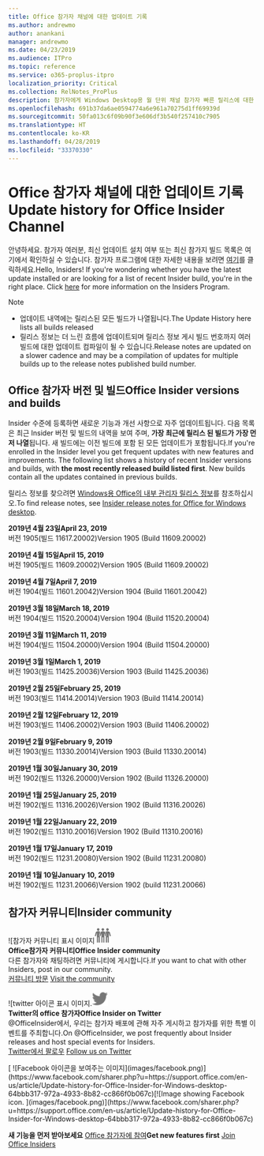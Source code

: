 ```yaml
---
title: Office 참가자 채널에 대한 업데이트 기록
ms.author: andrewmo
author: anankani
manager: andrewmo
ms.date: 04/23/2019
ms.audience: ITPro
ms.topic: reference
ms.service: o365-proplus-itpro
localization_priority: Critical
ms.collection: RelNotes_ProPlus
description: 참가자에게 Windows Desktop용 월 단위 채널 참가자 빠른 릴리스에 대한 업데이트 내역을 제공합니다.
ms.openlocfilehash: 691b37da6ae0594774a6e961a70275d1ff69939d
ms.sourcegitcommit: 50fa013c6f09b90f3e606df3b540f257410c7905
ms.translationtype: HT
ms.contentlocale: ko-KR
ms.lasthandoff: 04/28/2019
ms.locfileid: "33370330"
---
```

# <a name="update-history-for-office-insider-channel"></a><span data-ttu-id="0681f-103">Office 참가자 채널에 대한 업데이트 기록</span><span class="sxs-lookup"><span data-stu-id="0681f-103">Update history for Office Insider Channel</span></span>

<span data-ttu-id="0681f-p101">안녕하세요. 참가자 여러분, 최신 업데이트 설치 여부 또는 최신 참가지 빌드 목록은 여기에서 확인하실 수 있습니다. 참가자 프로그램에 대한 자세한 내용을 보려면 [여기](https://insider.office.com/)를 클릭하세요.</span><span class="sxs-lookup"><span data-stu-id="0681f-p101">Hello, Insiders! If you're wondering whether you have the latest update installed or are looking for a list of recent Insider build, you're in the right place. Click [here](https://insider.office.com/) for more information on the Insiders Program.</span></span>

> [!NOTE]
> - <span data-ttu-id="0681f-107">업데이트 내역에는 릴리스된 모든 빌드가 나열됩니다.</span><span class="sxs-lookup"><span data-stu-id="0681f-107">The Update History here lists all builds released</span></span>
> - <span data-ttu-id="0681f-108">릴리스 정보는 더 느린 흐름에 업데이트되며 릴리스 정보 게시 빌드 번호까지 여러 빌드에 대한 업데이트 컴파일이 될 수 있습니다.</span><span class="sxs-lookup"><span data-stu-id="0681f-108">Release notes are updated on a slower cadence and may be a compilation of updates for multiple builds up to the release notes published build number.</span></span>



## <a name="office-insider-versions-and-builds"></a><span data-ttu-id="0681f-109">Office 참가자 버전 및 빌드</span><span class="sxs-lookup"><span data-stu-id="0681f-109">Office Insider versions and builds</span></span>

<span data-ttu-id="0681f-p102">Insider 수준에 등록하면 새로운 기능과 개선 사항으로 자주 업데이트됩니다. 다음 목록은 최근 Insider 버전 및 빌드의 내역을 보여 주며, **가장 최근에 릴리스 된 빌드가 가장 먼저 나열**됩니다. 새 빌드에는 이전 빌드에 포함 된 모든 업데이트가 포함됩니다.</span><span class="sxs-lookup"><span data-stu-id="0681f-p102">If you're enrolled in the Insider level you get frequent updates with new features and improvements. The following list shows a history of recent Insider versions and builds, with **the most recently released build listed first**. New builds contain all the updates contained in previous builds.</span></span> 

<span data-ttu-id="0681f-113">릴리스 정보를 찾으려면 [Windows용 Office의 내부 관리자 릴리스 정보](https://docs.microsoft.com/ko-KR/OfficeUpdates/release-notes-office-insider)를 참조하십시오.</span><span class="sxs-lookup"><span data-stu-id="0681f-113">To find release notes, see [Insider release notes for Office for Windows desktop](https://docs.microsoft.com/ko-KR/OfficeUpdates/release-notes-office-insider).</span></span>

[//]: # (제거하지 마십시오)

<span data-ttu-id="0681f-115">**2019년 4월 23일**</span><span class="sxs-lookup"><span data-stu-id="0681f-115">**April 23, 2019**</span></span><br/> <span data-ttu-id="0681f-116">버전 1905(빌드 11617.20002)</span><span class="sxs-lookup"><span data-stu-id="0681f-116">Version 1905 (Build 11609.20002)</span></span><br/>

<span data-ttu-id="0681f-117">**2019년 4월 15일**</span><span class="sxs-lookup"><span data-stu-id="0681f-117">**April 15, 2019**</span></span><br/> <span data-ttu-id="0681f-118">버전 1905(빌드 11609.20002)</span><span class="sxs-lookup"><span data-stu-id="0681f-118">Version 1905 (Build 11609.20002)</span></span><br/>

<span data-ttu-id="0681f-119">**2019년 4월 7일**</span><span class="sxs-lookup"><span data-stu-id="0681f-119">**April 7, 2019**</span></span><br/> <span data-ttu-id="0681f-120">버전 1904(빌드 11601.20042)</span><span class="sxs-lookup"><span data-stu-id="0681f-120">Version 1904 (Build 11601.20042)</span></span><br/>

<span data-ttu-id="0681f-121">**2019년 3월 18일**</span><span class="sxs-lookup"><span data-stu-id="0681f-121">**March 18, 2019**</span></span><br/> <span data-ttu-id="0681f-122">버전 1904(빌드 11520.20004)</span><span class="sxs-lookup"><span data-stu-id="0681f-122">Version 1904 (Build 11520.20004)</span></span><br/>

<span data-ttu-id="0681f-123">**2019년 3월 11일**</span><span class="sxs-lookup"><span data-stu-id="0681f-123">**March 11, 2019**</span></span><br/> <span data-ttu-id="0681f-124">버전 1904(빌드 11504.20000)</span><span class="sxs-lookup"><span data-stu-id="0681f-124">Version 1904 (Build 11504.20000)</span></span><br/>

<span data-ttu-id="0681f-125">**2019년 3월 1일**</span><span class="sxs-lookup"><span data-stu-id="0681f-125">**March 1, 2019**</span></span><br/> <span data-ttu-id="0681f-126">버전 1903(빌드 11425.20036)</span><span class="sxs-lookup"><span data-stu-id="0681f-126">Version 1903 (Build 11425.20036)</span></span><br/> 

<span data-ttu-id="0681f-127">**2019년 2월 25일**</span><span class="sxs-lookup"><span data-stu-id="0681f-127">**February 25, 2019**</span></span><br/> <span data-ttu-id="0681f-128">버전 1903(빌드 11414.20014)</span><span class="sxs-lookup"><span data-stu-id="0681f-128">Version 1903 (Build 11414.20014)</span></span><br/> 

<span data-ttu-id="0681f-129">**2019년 2월 12일**</span><span class="sxs-lookup"><span data-stu-id="0681f-129">**February 12, 2019**</span></span><br/> <span data-ttu-id="0681f-130">버전 1903(빌드 11406.20002)</span><span class="sxs-lookup"><span data-stu-id="0681f-130">Version 1903 (Build 11406.20002)</span></span><br/> 

<span data-ttu-id="0681f-131">**2019년 2월 9일**</span><span class="sxs-lookup"><span data-stu-id="0681f-131">**February 9, 2019**</span></span><br/> <span data-ttu-id="0681f-132">버전 1903(빌드 11330.20014)</span><span class="sxs-lookup"><span data-stu-id="0681f-132">Version 1903 (Build 11330.20014)</span></span><br/> 

<span data-ttu-id="0681f-133">**2019년 1월 30일**</span><span class="sxs-lookup"><span data-stu-id="0681f-133">**January 30, 2019**</span></span><br/> <span data-ttu-id="0681f-134">버전 1902(빌드 11326.20000)</span><span class="sxs-lookup"><span data-stu-id="0681f-134">Version 1902 (Build 11326.20000)</span></span><br/> 

<span data-ttu-id="0681f-135">**2019년 1월 25일**</span><span class="sxs-lookup"><span data-stu-id="0681f-135">**January 25, 2019**</span></span><br/> <span data-ttu-id="0681f-136">버전 1902(빌드 11316.20026)</span><span class="sxs-lookup"><span data-stu-id="0681f-136">Version 1902 (Build 11316.20026)</span></span><br/> 

<span data-ttu-id="0681f-137">**2019년 1월 22일**</span><span class="sxs-lookup"><span data-stu-id="0681f-137">**January 22, 2019**</span></span><br/> <span data-ttu-id="0681f-138">버전 1902(빌드 11310.20016)</span><span class="sxs-lookup"><span data-stu-id="0681f-138">Version 1902 (Build 11310.20016)</span></span><br/> 

<span data-ttu-id="0681f-139">**2019년 1월 17일**</span><span class="sxs-lookup"><span data-stu-id="0681f-139">**January 17, 2019**</span></span><br/> <span data-ttu-id="0681f-140">버전 1902(빌드 11231.20080)</span><span class="sxs-lookup"><span data-stu-id="0681f-140">Version 1902 (Build 11231.20080)</span></span><br/>

<span data-ttu-id="0681f-141">**2019년 1월 10일**</span><span class="sxs-lookup"><span data-stu-id="0681f-141">**January 10, 2019**</span></span><br/> <span data-ttu-id="0681f-142">버전 1902(빌드 11231.20066)</span><span class="sxs-lookup"><span data-stu-id="0681f-142">Version 1902 (build 11231.20066)</span></span><br/> 


## <a name="insider-community"></a><span data-ttu-id="0681f-143">참가자 커뮤니티</span><span class="sxs-lookup"><span data-stu-id="0681f-143">Insider community</span></span>

<span data-ttu-id="0681f-144">![참가자 커뮤니티 표시 이미지</span><span class="sxs-lookup"><span data-stu-id="0681f-144">![Image showing insider community.</span></span> ](images/insidercommunity.png) <br/>
<span data-ttu-id="0681f-145">**Office참가자 커뮤니티**</span><span class="sxs-lookup"><span data-stu-id="0681f-145">**Office Insider community**</span></span><br/> <span data-ttu-id="0681f-146">다른 참가자와 채팅하려면 커뮤니티에 게시합니다.</span><span class="sxs-lookup"><span data-stu-id="0681f-146">If you want to chat with other Insiders, post in our community.</span></span><br/><span data-ttu-id="0681f-147"> 
[커뮤니티 방문](https://go.microsoft.com/fwlink/?linkid=843493)</span><span class="sxs-lookup"><span data-stu-id="0681f-147"> 
[Visit the community](https://go.microsoft.com/fwlink/?linkid=843493)</span></span><br/> 

<span data-ttu-id="0681f-148">![twitter 아이콘 표시 이미지.</span><span class="sxs-lookup"><span data-stu-id="0681f-148">![Image showing twitter icon.</span></span> ](images/twitter.png)<br/>
<span data-ttu-id="0681f-149">**Twitter의 office 참가자**</span><span class="sxs-lookup"><span data-stu-id="0681f-149">**Office Insider on Twitter**</span></span><br/> <span data-ttu-id="0681f-150">@OfficeInsider에서, 우리는 참가자 배포에 관해 자주 게시하고 참가자를 위한 특별 이벤트를 주최합니다.</span><span class="sxs-lookup"><span data-stu-id="0681f-150">On @OfficeInsider, we post frequently about Insider releases and host special events for Insiders.</span></span><br/><span data-ttu-id="0681f-151"> 
[Twitter에서 팔로우](https://go.microsoft.com/fwlink/?linkid=717717)</span><span class="sxs-lookup"><span data-stu-id="0681f-151"> 
[Follow us on Twitter](https://go.microsoft.com/fwlink/?linkid=717717)</span></span><br/> 

<span data-ttu-id="0681f-152">
  [
  ![Facebook 아이콘을 보여주는 이미지](images/facebook.png)](https://www.facebook.com/sharer.php?u=https://support.office.com/en-us/article/Update-history-for-Office-Insider-for-Windows-desktop-64bbb317-972a-4933-8b82-cc866f0b067c)</span><span class="sxs-lookup"><span data-stu-id="0681f-152">[![Image showing Facebook icon. ](images/facebook.png)](https://www.facebook.com/sharer.php?u=https://support.office.com/en-us/article/Update-history-for-Office-Insider-for-Windows-desktop-64bbb317-972a-4933-8b82-cc866f0b067c)</span></span>


<span data-ttu-id="0681f-153">**새 기능을 먼저 받아보세요**
[Office 참가자에 참여](https://insider.office.com/)</span><span class="sxs-lookup"><span data-stu-id="0681f-153">**Get new features first**
[Join Office Insiders](https://insider.office.com/)</span></span>